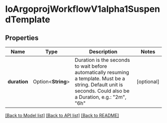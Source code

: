 # IoArgoprojWorkflowV1alpha1SuspendTemplate

## Properties

Name | Type | Description | Notes
------------ | ------------- | ------------- | -------------
**duration** | Option<**String**> | Duration is the seconds to wait before automatically resuming a template. Must be a string. Default unit is seconds. Could also be a Duration, e.g.: \"2m\", \"6h\" | [optional]

[[Back to Model list]](../README.md#documentation-for-models) [[Back to API list]](../README.md#documentation-for-api-endpoints) [[Back to README]](../README.md)


